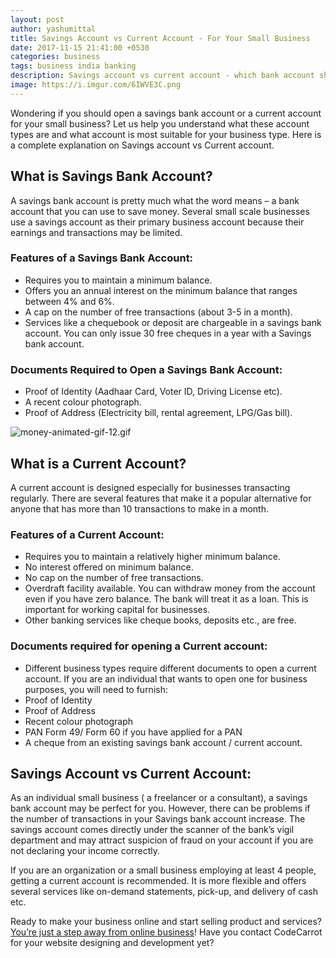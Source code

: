 ```yaml
---
layout: post
author: yashumittal
title: Savings Account vs Current Account - For Your Small Business
date: 2017-11-15 21:41:00 +0530
categories: business
tags: business india banking
description: Savings account vs current account - which bank account should you get for your small business? Here is everything you need to know!
image: https://i.imgur.com/6IWVE3C.png
---
```


Wondering if you should open a savings bank account or a current account for your small business? Let us help you understand what these account types are and what account is most suitable for your business type. Here is a complete explanation on Savings account vs Current account.

## What is Savings Bank Account?

A savings bank account is pretty much what the word means – a bank account that you can use to save money. Several small scale businesses use a savings account as their primary business account because their earnings and transactions may be limited.

### Features of a Savings Bank Account:

* Requires you to maintain a minimum balance.
* Offers you an annual interest on the minimum balance that ranges between 4% and 6%.
* A cap on the number of free transactions (about 3-5 in a month).
* Services like a chequebook or deposit are chargeable in a savings bank account. You can only issue 30 free cheques in a year with a Savings bank account.

### Documents Required to Open a Savings Bank Account:

* Proof of Identity (Aadhaar Card, Voter ID, Driving License etc).
* A recent colour photograph.
* Proof of Address (Electricity bill, rental agreement, LPG/Gas bill).

![money-animated-gif-12.gif](https://i.imgur.com/G4iirqS.gif)

## What is a Current Account?

A current account is designed especially for businesses transacting regularly. There are several features that make it a popular alternative for anyone that has more than 10 transactions to make in a month.

### Features of a Current Account:

* Requires you to maintain a relatively higher minimum balance.
* No interest offered on minimum balance.
* No cap on the number of free transactions.
* Overdraft facility available. You can withdraw money from the account even if you have zero balance. The bank will treat it as a loan. This is important for working capital for businesses.
* Other banking services like cheque books, deposits etc., are free.

### Documents required for opening a Current account:

* Different business types require different documents to open a current account. If you are an individual that wants to open one for business purposes, you will need to furnish:
* Proof of Identity
* Proof of Address
* Recent colour photograph
* PAN Form 49/ Form 60 if you have applied for a PAN
* A cheque from an existing savings bank account / current account.

## Savings Account vs Current Account:

As an individual small business ( a freelancer or a consultant), a savings bank account may be perfect for you. However, there can be problems if the number of transactions in your Savings bank account increase. The savings account comes directly under the scanner of the bank’s vigil department and may attract suspicion of fraud on your account if you are not declaring your income correctly.

If you are an organization or a small business employing at least 4 people, getting a current account is recommended. It is more flexible and offers several services like on-demand statements, pick-up, and delivery of cash etc.

Ready to make your business online and start selling product and services? [You’re just a step away from online business](https://www.codecarrot.net)! Have you contact CodeCarrot for your website designing and development yet?
